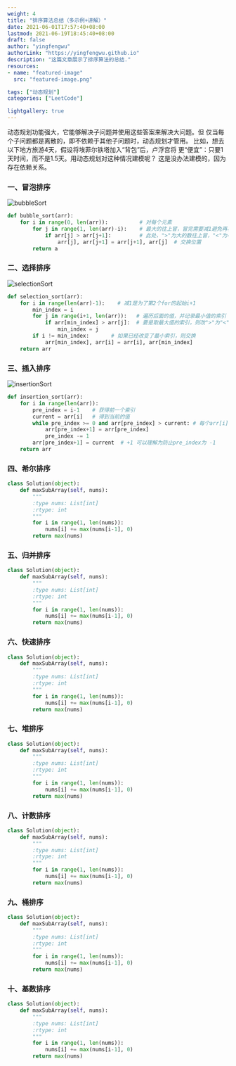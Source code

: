 ```yaml
---
weight: 4
title: "排序算法总结（多示例+讲解）"
date: 2021-06-01T17:57:40+08:00
lastmod: 2021-06-19T18:45:40+08:00
draft: false
author: "yingfengwu"
authorLink: "https://yingfengwu.github.io"
description: "这篇文章展示了排序算法的总结."
resources:
- name: "featured-image"
  src: "featured-image.png"

tags: ["动态规划"]
categories: ["LeetCode"]

lightgallery: true
---
```


动态规划功能强大，它能够解决子问题并使用这些答案来解决大问题。但
仅当每个子问题都是离散的，即不依赖于其他子问题时，动态规划才管用。
比如，想去以下地方旅游4天，假设将埃菲尔铁塔加入“背包”后，卢浮宫将
更“便宜”：只要1天时间，而不是1.5天。用动态规划对这种情况建模呢？
这是没办法建模的，因为存在依赖关系。

### 一、冒泡排序

![bubbleSort](https://static.sitestack.cn/projects/JS-Sorting-Algorithm/res/bubbleSort.gif)

```python
def bubble_sort(arr):
    for i in range(0, len(arr)):   		  # 对每个元素
        for j in range(1, len(arr)-i):    # 最大的往上冒，冒完需要减1避免再次计算该值
			if arr[j] > arr[j+1]:         # 此处，">"为大的数往上冒，"<"为小的数往上冒
				arr[j], arr[j+1] = arr[j+1], arr[j]  # 交换位置
        return a
```

### 二、选择排序

![selectionSort](https://static.sitestack.cn/projects/JS-Sorting-Algorithm/res/selectionSort.gif)

```python
def selection_sort(arr):
    for i in range(len(arr)-1):    # 减1是为了第2个for的起始i+1
        min_index = i
        for j in range(i+1, len(arr)):   # 遍历后面的值，并记录最小值的索引
            if arr[min_index] > arr[j]:  # 要是取最大值的索引，则改">"为"<"
                min_index = j
        if i != min_index:       # 如果已经改变了最小索引，则交换
            arr[min_index], arr[i] = arr[i], arr[min_index]
    return arr
```

### 三、插入排序

![insertionSort](https://static.sitestack.cn/projects/JS-Sorting-Algorithm/res/insertionSort.gif)

```python
def insertion_sort(arr):
    for i in range(len(arr)):
        pre_index = i-1    # 获得前一个索引
        current = arr[i]   # 得到当前的值
        while pre_index >= 0 and arr[pre_index] > current: # 每个arr[i]值与前面的比
            arr[pre_index+1] = arr[pre_index]
            pre_index -= 1  
        arr[pre_index+1] = current  # +1 可以理解为防止pre_index为 -1
    return arr
```


### 四、希尔排序

```python
class Solution(object):
    def maxSubArray(self, nums):
        """
        :type nums: List[int]
        :rtype: int
        """
        for i in range(1, len(nums)):
            nums[i] += max(nums[i-1], 0)
        return max(nums)
```

### 五、归并排序

```python
class Solution(object):
    def maxSubArray(self, nums):
        """
        :type nums: List[int]
        :rtype: int
        """
        for i in range(1, len(nums)):
            nums[i] += max(nums[i-1], 0)
        return max(nums)
```

### 六、快速排序

```python
class Solution(object):
    def maxSubArray(self, nums):
        """
        :type nums: List[int]
        :rtype: int
        """
        for i in range(1, len(nums)):
            nums[i] += max(nums[i-1], 0)
        return max(nums)
```

### 七、堆排序

```python
class Solution(object):
    def maxSubArray(self, nums):
        """
        :type nums: List[int]
        :rtype: int
        """
        for i in range(1, len(nums)):
            nums[i] += max(nums[i-1], 0)
        return max(nums)
```

### 八、计数排序

```python
class Solution(object):
    def maxSubArray(self, nums):
        """
        :type nums: List[int]
        :rtype: int
        """
        for i in range(1, len(nums)):
            nums[i] += max(nums[i-1], 0)
        return max(nums)
```

### 九、桶排序

```python
class Solution(object):
    def maxSubArray(self, nums):
        """
        :type nums: List[int]
        :rtype: int
        """
        for i in range(1, len(nums)):
            nums[i] += max(nums[i-1], 0)
        return max(nums)
```

### 十、基数排序

```python
class Solution(object):
    def maxSubArray(self, nums):
        """
        :type nums: List[int]
        :rtype: int
        """
        for i in range(1, len(nums)):
            nums[i] += max(nums[i-1], 0)
        return max(nums)
```
